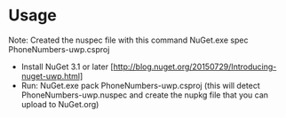 # Usage

Note: Created the nuspec file with this command
NuGet.exe spec PhoneNumbers-uwp.csproj


* Install NuGet 3.1 or later [http://blog.nuget.org/20150729/Introducing-nuget-uwp.html]
* Run: NuGet.exe pack PhoneNumbers-uwp.csproj (this will detect PhoneNumbers-uwp.nuspec	and create the nupkg file that you can upload to NuGet.org)
